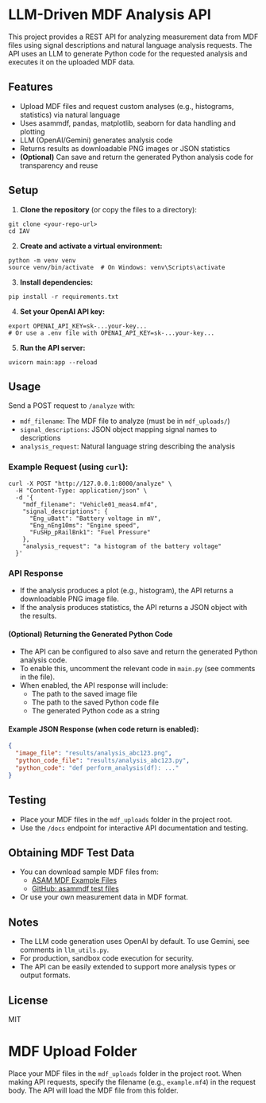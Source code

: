 # LLM-Driven MDF Analysis API

This project provides a REST API for analyzing measurement data from MDF files using signal descriptions and natural language analysis requests. The API uses an LLM to generate Python code for the requested analysis and executes it on the uploaded MDF data.

## Features
- Upload MDF files and request custom analyses (e.g., histograms, statistics) via natural language
- Uses asammdf, pandas, matplotlib, seaborn for data handling and plotting
- LLM (OpenAI/Gemini) generates analysis code
- Returns results as downloadable PNG images or JSON statistics
- **(Optional)** Can save and return the generated Python analysis code for transparency and reuse

## Setup

1. **Clone the repository** (or copy the files to a directory):

```
git clone <your-repo-url>
cd IAV
```

2. **Create and activate a virtual environment:**

```
python -m venv venv
source venv/bin/activate  # On Windows: venv\Scripts\activate
```

3. **Install dependencies:**

```
pip install -r requirements.txt
```

4. **Set your OpenAI API key:**

```
export OPENAI_API_KEY=sk-...your-key...
# Or use a .env file with OPENAI_API_KEY=sk-...your-key...
```

5. **Run the API server:**

```
uvicorn main:app --reload
```

## Usage

Send a POST request to `/analyze` with:
- `mdf_filename`: The MDF file to analyze (must be in `mdf_uploads/`)
- `signal_descriptions`: JSON object mapping signal names to descriptions
- `analysis_request`: Natural language string describing the analysis

### Example Request (using `curl`):

```
curl -X POST "http://127.0.0.1:8000/analyze" \
  -H "Content-Type: application/json" \
  -d '{
    "mdf_filename": "Vehicle01_meas4.mf4",
    "signal_descriptions": {
      "Eng_uBatt": "Battery voltage in mV",
      "Eng_nEng10ms": "Engine speed",
      "FuSHp_pRailBnk1": "Fuel Pressure"
    },
    "analysis_request": "a histogram of the battery voltage"
  }'
```

### API Response
- If the analysis produces a plot (e.g., histogram), the API returns a downloadable PNG image file.
- If the analysis produces statistics, the API returns a JSON object with the results.

#### **(Optional) Returning the Generated Python Code**
- The API can be configured to also save and return the generated Python analysis code.
- To enable this, uncomment the relevant code in `main.py` (see comments in the file).
- When enabled, the API response will include:
  - The path to the saved image file
  - The path to the saved Python code file
  - The generated Python code as a string

#### Example JSON Response (when code return is enabled):
```json
{
  "image_file": "results/analysis_abc123.png",
  "python_code_file": "results/analysis_abc123.py",
  "python_code": "def perform_analysis(df): ..."
}
```

## Testing
- Place your MDF files in the `mdf_uploads` folder in the project root.
- Use the `/docs` endpoint for interactive API documentation and testing.

## Obtaining MDF Test Data
- You can download sample MDF files from:
  - [ASAM MDF Example Files](https://www.asam.net/standards/detail/mdf/downloads/)
  - [GitHub: asammdf test files](https://github.com/danielhrisca/asammdf/tree/master/tests/testdata)
- Or use your own measurement data in MDF format.

## Notes
- The LLM code generation uses OpenAI by default. To use Gemini, see comments in `llm_utils.py`.
- For production, sandbox code execution for security.
- The API can be easily extended to support more analysis types or output formats.

## License
MIT

# MDF Upload Folder

Place your MDF files in the `mdf_uploads` folder in the project root. When making API requests, specify the filename (e.g., `example.mf4`) in the request body. The API will load the MDF file from this folder. 